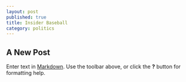 ```yaml
---
layout: post
published: true
title: Insider Baseball
category: politics
---
```


## A New Post

Enter text in [Markdown](http://daringfireball.net/projects/markdown/). Use the toolbar above, or click the **?** button for formatting help.
